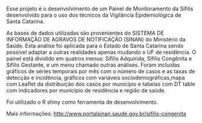 
Esse projeto é o desenvolvimento de um Painel de Monitoramento da Sífilis desenvolvido para o uso dos técnicos da Vigilância Epidemiológica de Santa Catarina.

As bases de dados utilizadas são provenientes do SISTEMA DE INFORMAÇÃO DE AGRAVOS DE NOTIFICAÇÃO (SINAN) do Ministério da Saúde. Esta análise foi aplicada para o Estado de Santa Catarina sendo possível adaptar a outras realidades apenas mudando o UF de residência. 
O painel está dividido em quatros menus: Sífilis Adquirida, Sífilis Congênita e Sífilis Gestante, e um menu chamado outras análises.
Foram incluidas gráficos de séries temporais por mês com o número de casos e as taxas de detecção e incidência, gráficos com variáveis sociodemográficas,mapa com Leaflet da distribuição dos casos por município e tabelas com DT table com indicadores por município de residência e região de saúde. 

Foi utilizado o R shiny como ferramenta de desenvolvimento. 

Mais informações: http://www.portalsinan.saude.gov.br/sifilis-congenita 

